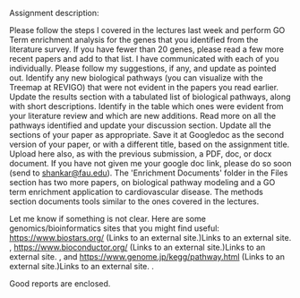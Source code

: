 Assignment description: 

Please follow the steps I covered in the lectures last week and perform GO Term enrichment analysis for the genes that you identified from the literature survey. If you have fewer than 20 genes, please read a few more recent papers and add to that list. I have communicated with each of you individually. Please follow my suggestions, if any, and update as pointed out. Identify any new biological pathways  (you can visualize with the Treemap at REVIGO) that were not evident in the papers you read earlier. Update the results section with a tabulated list of biological pathways, along with short descriptions.  Identify in the table  which ones were evident from your literature review and which are new additions. Read more on all the pathways identified and update your discussion section. Update all the sections of your paper as appropriate. Save it at Googledoc as the second version of your paper, or with a different title, based on the assignment title. Upload here also, as with the previous submission,  a PDF, doc, or docx document.  If you have not given me your google doc link, please do so soon (send to shankar@fau.edu). The 'Enrichment Documents' folder in the Files section has two more papers, on biological pathway modeling and a GO term enrichment application to cardiovascular disease. The methods section documents tools similar to the ones covered in the lectures. 

Let me know if something is not clear. Here are some genomics/bioinformatics sites that you might find useful: https://www.biostars.org/ (Links to an external site.)Links to an external site. , https://www.bioconductor.org/ (Links to an external site.)Links to an external site. , and https://www.genome.jp/kegg/pathway.html (Links to an external site.)Links to an external site. .

Good reports are enclosed. 
